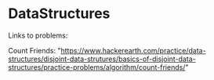 # DataStructures

Links to problems:

Count Friends: "https://www.hackerearth.com/practice/data-structures/disjoint-data-strutures/basics-of-disjoint-data-structures/practice-problems/algorithm/count-friends/"


